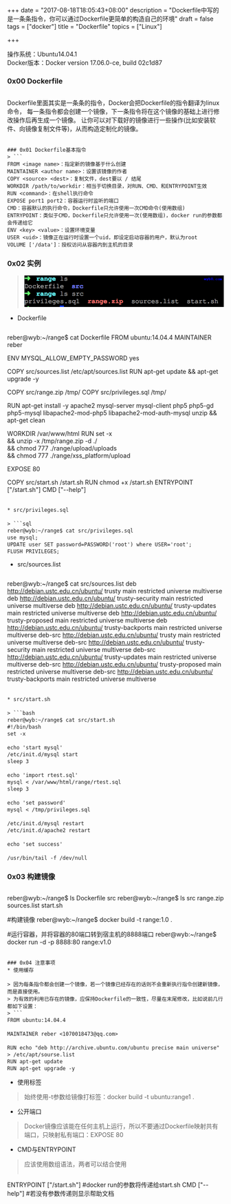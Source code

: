 +++
date = "2017-08-18T18:05:43+08:00"
description = "Dockerfile中写的是一条条指令，你可以通过Dockerfile更简单的构造自己的环境"
draft = false
tags = ["docker"]
title = "Dockerfile"
topics = ["Linux"]

+++

操作系统：Ubuntu14.04.1  
Docker版本：Docker version 17.06.0-ce, build 02c1d87

### 0x00 Dockerfile
> ```
Dockerfile里面其实是一条条的指令，Docker会把Dockerfile的指令翻译为linux命令，
每一条指令都会创建一个镜像，下一条指令将在这个镜像的基础上进行修改操作后再生成一个镜像。
让你可以对下载好的镜像进行一些操作(比如安装软件、向镜像复制文件等)，从而构造定制化的镜像。
```

### 0x01 Dockerfile基本指令
> ```
FROM <image name>：指定新的镜像基于什么创建
MAINTAINER <author name>：设置该镜像的作者
COPY <source> <dest>：复制文件，dest要以 / 结尾
WORKDIR /path/to/workdir：相当于切换目录，对RUN、CMD、和ENTRYPOINT生效
RUN <command>：在shell执行命令
EXPOSE port1 port2：容器运行时监听的端口
CMD：容器默认的执行命令，Dockerfile只允许使用一次CMD命令(使用数组)
ENTRYPOINT：类似于CMD，Dockerfile只允许使用一次(使用数组)，docker run的参数都会传递给它
ENV <key> <value>：设置环境变量
USER <uid>：镜像正在运行时设置一个uid，即设定启动容器的用户，默认为root
VOLUME ['/data']：授权访问从容器内到主机的目录
```

### 0x02 实例
> ![文件结构](/img/post/dockerfile.png)

* Dockerfile

>```bash
reber@wyb:~/range$ cat Dockerfile
FROM ubuntu:14.04.4
MAINTAINER reber

ENV MYSQL_ALLOW_EMPTY_PASSWORD yes

COPY src/sources.list /etc/apt/sources.list
RUN apt-get update && apt-get upgrade -y

COPY src/range.zip /tmp/
COPY src/privileges.sql /tmp/

RUN apt-get install -y apache2 mysql-server mysql-client php5 php5-gd php5-mysql libapache2-mod-php5 libapache2-mod-auth-mysql unzip && apt-get clean

WORKDIR /var/www/html
RUN set -x \
    && unzip -x /tmp/range.zip -d ./ \
    && chmod 777 ./range/upload/uploads \
    && chmod 777 ./range/xss_platform/upload

EXPOSE 80

COPY src/start.sh /start.sh
RUN chmod +x /start.sh
ENTRYPOINT ["/start.sh"]
CMD ["--help"]
```

* src/privileges.sql

> ```sql
reber@wyb:~/range$ cat src/privileges.sql
use mysql;
UPDATE user SET password=PASSWORD('root') where USER='root';
FLUSH PRIVILEGES;
```

* src/sources.list

> ```bash
reber@wyb:~/range$ cat src/sources.list
deb http://debian.ustc.edu.cn/ubuntu/ trusty main restricted universe multiverse
deb http://debian.ustc.edu.cn/ubuntu/ trusty-security main restricted universe multiverse
deb http://debian.ustc.edu.cn/ubuntu/ trusty-updates main restricted universe multiverse
deb http://debian.ustc.edu.cn/ubuntu/ trusty-proposed main restricted universe multiverse
deb http://debian.ustc.edu.cn/ubuntu/ trusty-backports main restricted universe multiverse
deb-src http://debian.ustc.edu.cn/ubuntu/ trusty main restricted universe multiverse
deb-src http://debian.ustc.edu.cn/ubuntu/ trusty-security main restricted universe multiverse
deb-src http://debian.ustc.edu.cn/ubuntu/ trusty-updates main restricted universe multiverse
deb-src http://debian.ustc.edu.cn/ubuntu/ trusty-proposed main restricted universe multiverse
deb-src http://debian.ustc.edu.cn/ubuntu/ trusty-backports main restricted universe multiverse
```

* src/start.sh

> ```bash
reber@wyb:~/range$ cat src/start.sh
#!/bin/bash
set -x

echo 'start mysql'
/etc/init.d/mysql start
sleep 3

echo 'import rtest.sql'
mysql < /var/www/html/range/rtest.sql
sleep 3

echo 'set password'
mysql < /tmp/privileges.sql

/etc/init.d/mysql restart
/etc/init.d/apache2 restart

echo 'set success'

/usr/bin/tail -f /dev/null
```

### 0x03 构建镜像
> ```bash
reber@wyb:~/range$ ls
Dockerfile  src
reber@wyb:~/range$ ls src
range.zip  sources.list  start.sh

#构建镜像
reber@wyb:~/range$ docker build -t range:1.0 .

#运行容器，并将容器的80端口转到宿主机的8888端口
reber@wyb:~/range$ docker run -d -p 8888:80 range:v1.0
```

### 0x04 注意事项
* 使用缓存

> 因为每条指令都会创建一个镜像，若一个镜像已经存在的话则不会重新执行指令创建新镜像，而是直接使用。  
> 为有效的利用已存在的镜像，应保持Dockerfile的一致性，尽量在末尾修改，比如说前几行都如下设置：
> ```
FROM ubuntu:14.04.4

MAINTAINER reber <1070018473@qq.com>

RUN echo "deb http://archive.ubuntu.com/ubuntu precise main universe" > /etc/apt/sourse.list
RUN apt-get update
RUN apt-get upgrade -y
```

* 使用标签

> 始终使用-t参数给镜像打标签：docker build -t ubuntu:range1 .

* 公开端口

> Docker镜像应该能在任何主机上运行，所以不要通过Dockerfile映射共有端口，只映射私有端口：EXPOSE 80

* CMD与ENTRYPOINT

> 应该使用数组语法，两者可以结合使用
> ```
ENTRYPOINT ["/start.sh"] #docker run的参数将传递给start.sh
CMD ["--help"] #若没有参数传递则显示帮助文档
```
